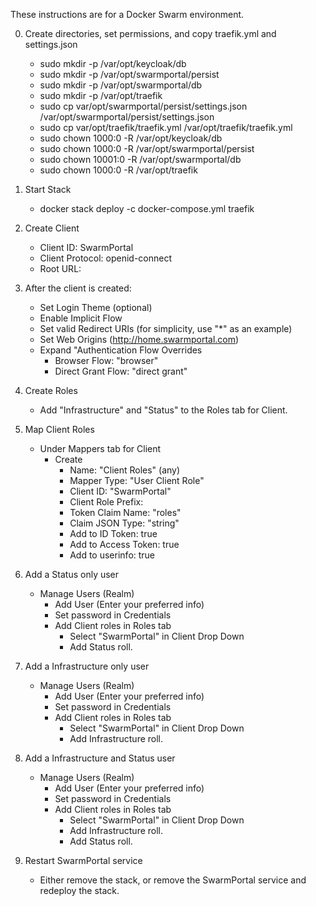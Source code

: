 These instructions are for a Docker Swarm environment.

0. Create directories, set permissions, and copy traefik.yml and settings.json
    - sudo mkdir -p /var/opt/keycloak/db
    - sudo mkdir -p /var/opt/swarmportal/persist
    - sudo mkdir -p /var/opt/swarmportal/db
    - sudo mkdir -p /var/opt/traefik
    - sudo cp var/opt/swarmportal/persist/settings.json /var/opt/swarmportal/persist/settings.json
    - sudo cp var/opt/traefik/traefik.yml /var/opt/traefik/traefik.yml
    - sudo chown 1000:0 -R /var/opt/keycloak/db
    - sudo chown 1000:0 -R /var/opt/swarmportal/persist
    - sudo chown 10001:0 -R /var/opt/swarmportal/db
    - sudo chown 1000:0 -R /var/opt/traefik
1. Start Stack
    - docker stack deploy -c docker-compose.yml traefik
2. Create Client
    - Client ID: SwarmPortal
    - Client Protocol: openid-connect
    - Root URL: <blank>
3. After the client is created:
    - Set Login Theme (optional)
    - Enable Implicit Flow
    - Set valid Redirect URIs (for simplicity, use "*" as an example)
    - Set Web Origins (http://home.swarmportal.com)
    - Expand "Authentication Flow Overrides
        - Browser Flow: "browser"
        - Direct Grant Flow: "direct grant"
4. Create Roles
    - Add "Infrastructure" and "Status" to the Roles tab for Client.
5. Map Client Roles
    - Under Mappers tab for Client
        - Create
            - Name: "Client Roles" (any)
            - Mapper Type: "User Client Role"
            - Client ID: "SwarmPortal"
            - Client Role Prefix: <blank>
            - Token Claim Name: "roles"
            - Claim JSON Type: "string"
            - Add to ID Token: true
            - Add to Access Token: true
            - Add to userinfo: true
6. Add a Status only user
    - Manage Users (Realm)
        - Add User (Enter your preferred info)
        - Set password in Credentials
        - Add Client roles in Roles tab
            - Select "SwarmPortal" in Client Drop Down
            - Add Status roll.
        
7. Add a Infrastructure only user
    - Manage Users (Realm)
        - Add User (Enter your preferred info)
        - Set password in Credentials
        - Add Client roles in Roles tab
            - Select "SwarmPortal" in Client Drop Down
            - Add Infrastructure roll.
        
8. Add a Infrastructure and Status user
    - Manage Users (Realm)
        - Add User (Enter your preferred info)
        - Set password in Credentials
        - Add Client roles in Roles tab
            - Select "SwarmPortal" in Client Drop Down
            - Add Infrastructure roll.
            - Add Status roll.
        
9. Restart SwarmPortal service
    - Either remove the stack, or remove the SwarmPortal service and redeploy the stack.